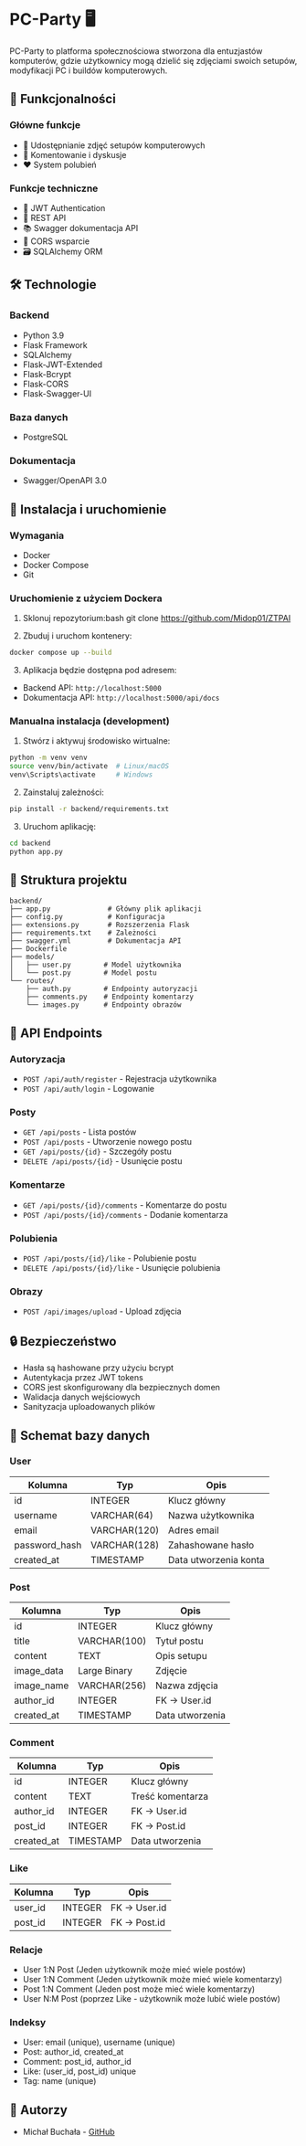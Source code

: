# PC-Party 🖥️

PC-Party to platforma społecznościowa stworzona dla entuzjastów komputerów, gdzie użytkownicy mogą dzielić się zdjęciami swoich setupów, modyfikacji PC i buildów komputerowych.

## 🌟 Funkcjonalności

### Główne funkcje
- 📸 Udostępnianie zdjęć setupów komputerowych
- 💬 Komentowanie i dyskusje
- ❤️ System polubień

### Funkcje techniczne
- 🔐 JWT Authentication
- 📝 REST API
- 📚 Swagger dokumentacja API
- 🔄 CORS wsparcie
- 🗃️ SQLAlchemy ORM

## 🛠️ Technologie

### Backend
- Python 3.9
- Flask Framework
- SQLAlchemy
- Flask-JWT-Extended
- Flask-Bcrypt
- Flask-CORS
- Flask-Swagger-UI

### Baza danych
- PostgreSQL

### Dokumentacja
- Swagger/OpenAPI 3.0

## 🚀 Instalacja i uruchomienie

### Wymagania
- Docker
- Docker Compose
- Git

### Uruchomienie z użyciem Dockera

1. Sklonuj repozytorium:bash
git clone https://github.com/Midop01/ZTPAI

2. Zbuduj i uruchom kontenery:
```bash
docker compose up --build
```

3. Aplikacja będzie dostępna pod adresem:
- Backend API: `http://localhost:5000`
- Dokumentacja API: `http://localhost:5000/api/docs`

### Manualna instalacja (development)

1. Stwórz i aktywuj środowisko wirtualne:
```bash
python -m venv venv
source venv/bin/activate  # Linux/macOS
venv\Scripts\activate     # Windows
```

2. Zainstaluj zależności:
```bash
pip install -r backend/requirements.txt
```

3. Uruchom aplikację:
```bash
cd backend
python app.py
```

## 📁 Struktura projektu

```
backend/
├── app.py              # Główny plik aplikacji
├── config.py           # Konfiguracja
├── extensions.py       # Rozszerzenia Flask
├── requirements.txt    # Zależności
├── swagger.yml         # Dokumentacja API
├── Dockerfile         
├── models/
│   ├── user.py        # Model użytkownika
│   └── post.py        # Model postu
└── routes/
    ├── auth.py        # Endpointy autoryzacji
    ├── comments.py    # Endpointy komentarzy
    └── images.py      # Endpointy obrazów
```

## 📌 API Endpoints

### Autoryzacja
- `POST /api/auth/register` - Rejestracja użytkownika
- `POST /api/auth/login` - Logowanie

### Posty
- `GET /api/posts` - Lista postów
- `POST /api/posts` - Utworzenie nowego postu
- `GET /api/posts/{id}` - Szczegóły postu
- `DELETE /api/posts/{id}` - Usunięcie postu

### Komentarze
- `GET /api/posts/{id}/comments` - Komentarze do postu
- `POST /api/posts/{id}/comments` - Dodanie komentarza

### Polubienia
- `POST /api/posts/{id}/like` - Polubienie postu
- `DELETE /api/posts/{id}/like` - Usunięcie polubienia

### Obrazy
- `POST /api/images/upload` - Upload zdjęcia

## 🔒 Bezpieczeństwo

- Hasła są hashowane przy użyciu bcrypt
- Autentykacja przez JWT tokens
- CORS jest skonfigurowany dla bezpiecznych domen
- Walidacja danych wejściowych
- Sanityzacja uploadowanych plików


## 💾 Schemat bazy danych

### User
| Kolumna        | Typ         | Opis                    |
|----------------|-------------|-------------------------|
| id             | INTEGER     | Klucz główny            |
| username       | VARCHAR(64) | Nazwa użytkownika       |
| email          | VARCHAR(120)| Adres email             |
| password_hash  | VARCHAR(128)| Zahashowane hasło       |
| created_at     | TIMESTAMP   | Data utworzenia konta   |

### Post
| Kolumna        | Typ         | Opis                    |
|----------------|-------------|-------------------------|
| id             | INTEGER     | Klucz główny            |
| title          | VARCHAR(100)| Tytuł postu             |
| content        | TEXT        | Opis setupu             |
| image_data     | Large Binary| Zdjęcie                 |
| image_name     | VARCHAR(256)| Nazwa zdjęcia           |
| author_id      | INTEGER     | FK -> User.id           |
| created_at     | TIMESTAMP   | Data utworzenia         |

### Comment
| Kolumna        | Typ         | Opis                    |
|----------------|-------------|-------------------------|
| id             | INTEGER     | Klucz główny            |
| content        | TEXT        | Treść komentarza        |
| author_id      | INTEGER     | FK -> User.id           |
| post_id        | INTEGER     | FK -> Post.id           |
| created_at     | TIMESTAMP   | Data utworzenia         |

### Like
| Kolumna        | Typ         | Opis                    |
|----------------|-------------|-------------------------|
| user_id        | INTEGER     | FK -> User.id           |
| post_id        | INTEGER     | FK -> Post.id           |

### Relacje

- User 1:N Post (Jeden użytkownik może mieć wiele postów)
- User 1:N Comment (Jeden użytkownik może mieć wiele komentarzy)
- Post 1:N Comment (Jeden post może mieć wiele komentarzy)
- User N:M Post (poprzez Like - użytkownik może lubić wiele postów)

### Indeksy
- User: email (unique), username (unique)
- Post: author_id, created_at
- Comment: post_id, author_id
- Like: (user_id, post_id) unique
- Tag: name (unique)

## 👥 Autorzy

- Michał Buchała - [GitHub](https://github.com/Midop01)